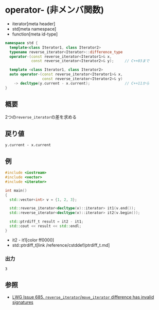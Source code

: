 # operator- (非メンバ関数)
* iterator[meta header]
* std[meta namespace]
* function[meta id-type]

```cpp
namespace std {
  template<class Iterator1, class Iterator2>
  typename reverse_iterator<Iterator>::difference_type
  operator-(const reverse_iterator<Iterator1>& x,
            const reverse_iterator<Iterator2>& y);     // C++03まで

  template <class Iterator1, class Iterator2>
  auto operator-(const reverse_iterator<Iterator1>& x,
                 const reverse_iterator<Iterator2>& y)
    -> decltype(y.current - x.current);                // C++11から
}
```

## 概要
2つの`reverse_iterator`の差を求める


## 戻り値
`y.current - x.current`


## 例
```cpp
#include <iostream>
#include <vector>
#include <iterator>

int main()
{
  std::vector<int> v = {1, 2, 3};

  std::reverse_iterator<decltype(v)::iterator> it1(v.end());
  std::reverse_iterator<decltype(v)::iterator> it2(v.begin());

  std::ptrdiff_t result = it2 - it1;
  std::cout << result << std::endl;
}
```
* it2 - it1[color ff0000]
* std::ptrdiff_t[link /reference/cstddef/ptrdiff_t.md]

### 出力
```
3
```

## 参照
- [LWG Issue 685. `reverse_iterator`/`move_iterator` difference has invalid signatures](http://www.open-std.org/jtc1/sc22/wg21/docs/lwg-defects.html#685)


